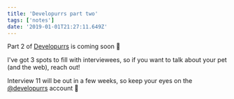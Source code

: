 ```yaml
---
title: 'Developurrs part two'
tags: ['notes'] 
date: '2019-01-01T21:27:11.649Z'
---
```

Part 2 of [Developurrs](https://developur.rs) is coming soon 🎉

I've got 3 spots to fill with interviewees, so if you want to talk about your pet (and the web), reach out!

Interview 11 will be out in a few weeks, so keep your eyes on the [@developurrs](//twitter.com/developurrs) account 👀
